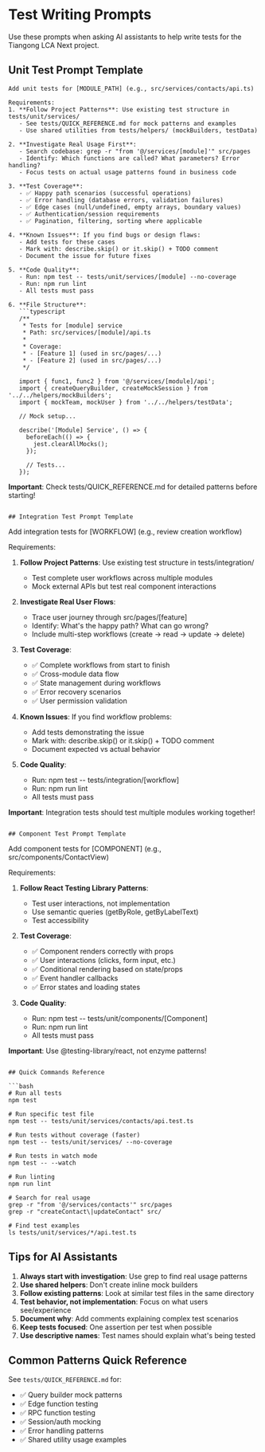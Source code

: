 # Test Writing Prompts

Use these prompts when asking AI assistants to help write tests for the Tiangong LCA Next project.

## Unit Test Prompt Template

````
Add unit tests for [MODULE_PATH] (e.g., src/services/contacts/api.ts)

Requirements:
1. **Follow Project Patterns**: Use existing test structure in tests/unit/services/
   - See tests/QUICK_REFERENCE.md for mock patterns and examples
   - Use shared utilities from tests/helpers/ (mockBuilders, testData)

2. **Investigate Real Usage First**:
   - Search codebase: grep -r "from '@/services/[module]'" src/pages
   - Identify: Which functions are called? What parameters? Error handling?
   - Focus tests on actual usage patterns found in business code

3. **Test Coverage**:
   - ✅ Happy path scenarios (successful operations)
   - ✅ Error handling (database errors, validation failures)
   - ✅ Edge cases (null/undefined, empty arrays, boundary values)
   - ✅ Authentication/session requirements
   - ✅ Pagination, filtering, sorting where applicable

4. **Known Issues**: If you find bugs or design flaws:
   - Add tests for these cases
   - Mark with: describe.skip() or it.skip() + TODO comment
   - Document the issue for future fixes

5. **Code Quality**:
   - Run: npm test -- tests/unit/services/[module] --no-coverage
   - Run: npm run lint
   - All tests must pass

6. **File Structure**:
   ```typescript
   /**
    * Tests for [module] service
    * Path: src/services/[module]/api.ts
    *
    * Coverage:
    * - [Feature 1] (used in src/pages/...)
    * - [Feature 2] (used in src/pages/...)
    */

   import { func1, func2 } from '@/services/[module]/api';
   import { createQueryBuilder, createMockSession } from '../../helpers/mockBuilders';
   import { mockTeam, mockUser } from '../../helpers/testData';

   // Mock setup...

   describe('[Module] Service', () => {
     beforeEach(() => {
       jest.clearAllMocks();
     });

     // Tests...
   });
````

**Important**: Check tests/QUICK_REFERENCE.md for detailed patterns before starting!

```

## Integration Test Prompt Template

```

Add integration tests for [WORKFLOW] (e.g., review creation workflow)

Requirements:

1. **Follow Project Patterns**: Use existing test structure in tests/integration/
   - Test complete user workflows across multiple modules
   - Mock external APIs but test real component interactions

2. **Investigate Real User Flows**:
   - Trace user journey through src/pages/[feature]
   - Identify: What's the happy path? What can go wrong?
   - Include multi-step workflows (create → read → update → delete)

3. **Test Coverage**:
   - ✅ Complete workflows from start to finish
   - ✅ Cross-module data flow
   - ✅ State management during workflows
   - ✅ Error recovery scenarios
   - ✅ User permission validation

4. **Known Issues**: If you find workflow problems:
   - Add tests demonstrating the issue
   - Mark with: describe.skip() or it.skip() + TODO comment
   - Document expected vs actual behavior

5. **Code Quality**:
   - Run: npm test -- tests/integration/[workflow]
   - Run: npm run lint
   - All tests must pass

**Important**: Integration tests should test multiple modules working together!

```

## Component Test Prompt Template

```

Add component tests for [COMPONENT] (e.g., src/components/ContactView)

Requirements:

1. **Follow React Testing Library Patterns**:
   - Test user interactions, not implementation
   - Use semantic queries (getByRole, getByLabelText)
   - Test accessibility

2. **Test Coverage**:
   - ✅ Component renders correctly with props
   - ✅ User interactions (clicks, form input, etc.)
   - ✅ Conditional rendering based on state/props
   - ✅ Event handler callbacks
   - ✅ Error states and loading states

3. **Code Quality**:
   - Run: npm test -- tests/unit/components/[Component]
   - Run: npm run lint
   - All tests must pass

**Important**: Use @testing-library/react, not enzyme patterns!

````

## Quick Commands Reference

```bash
# Run all tests
npm test

# Run specific test file
npm test -- tests/unit/services/contacts/api.test.ts

# Run tests without coverage (faster)
npm test -- tests/unit/services/ --no-coverage

# Run tests in watch mode
npm test -- --watch

# Run linting
npm run lint

# Search for real usage
grep -r "from '@/services/contacts'" src/pages
grep -r "createContact\|updateContact" src/

# Find test examples
ls tests/unit/services/*/api.test.ts
````

## Tips for AI Assistants

1. **Always start with investigation**: Use grep to find real usage patterns
2. **Use shared helpers**: Don't create inline mock builders
3. **Follow existing patterns**: Look at similar test files in the same directory
4. **Test behavior, not implementation**: Focus on what users see/experience
5. **Document why**: Add comments explaining complex test scenarios
6. **Keep tests focused**: One assertion per test when possible
7. **Use descriptive names**: Test names should explain what's being tested

## Common Patterns Quick Reference

See `tests/QUICK_REFERENCE.md` for:

- ✅ Query builder mock patterns
- ✅ Edge function testing
- ✅ RPC function testing
- ✅ Session/auth mocking
- ✅ Error handling patterns
- ✅ Shared utility usage examples

